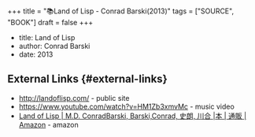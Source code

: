 +++
title = "📚Land of Lisp - Conrad Barski(2013)"
tags = ["SOURCE", "BOOK"]
draft = false
+++

-   title: Land of Lisp
-   author: Conrad Barski
-   date: 2013


## External Links {#external-links}

-   <http://landoflisp.com/> - public site
-   <https://www.youtube.com/watch?v=HM1Zb3xmvMc> - music video
-   [Land of Lisp | M.D. ConradBarski, Barski,Conrad, 史朗, 川合 |本 | 通販 | Amazon](https://www.amazon.co.jp/Land-Lisp-M-D-ConradBarski/dp/4873115876) - amazon
